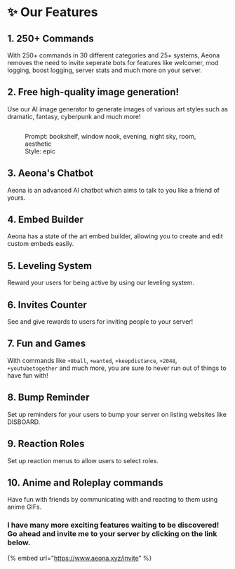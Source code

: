 # ✨ Our Features

## 1. 250+ Commands

With 250+ commands in 30 different categories and 25+ systems, Aeona removes the need to invite seperate bots for features like welcomer, mod logging, boost logging, server stats and much more on your server.

## 2. Free high-quality image generation!

Use our AI image generator to generate images of various art styles such as dramatic, fantasy, cyberpunk and much more!

<figure><img src="https://media.discordapp.net/attachments/962747447547945031/1058993182555263117/image.jpg" alt=""><figcaption><p>Prompt: bookshelf, window nook, evening, night sky, room, aesthetic<br>Style: epic</p></figcaption></figure>

## 3. Aeona's Chatbot

Aeona is an advanced AI chatbot which aims to talk to you like a friend of yours.

## 4. Embed Builder

Aeona has a state of the art embed builder, allowing you to create and edit custom embeds easily.

## 5. Leveling System

Reward your users for being active by using our leveling system.

## 6. Invites Counter

See and give rewards to users for inviting people to your server!

## 7. Fun and Games

With commands like `+8ball`, `+wanted`, `+keepdistance`, `+2048`, `+youtubetogether` and much more, you are sure to never run out of things to have fun with!

## 8. Bump Reminder

Set up reminders for your users to bump your server on listing websites like DISBOARD.

## 9. Reaction Roles

Set up reaction menus to allow users to select roles.

## 10. Anime and Roleplay commands

Have fun with friends by communicating with and reacting to them using anime GIFs.



### I have many more exciting features waiting to be discovered! Go ahead and invite me to your server by clicking on the link below.

{% embed url="https://www.aeona.xyz/invite" %}
